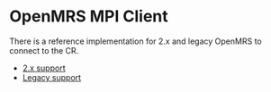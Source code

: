 # OpenMRS MPI Client

There is a reference implementation for 2.x and legacy OpenMRS to connect to the CR.

* [2.x support](https://github.com/santedb/openmrs-module-mpi-client/tree/2x_support)
* [Legacy support](https://github.com/santedb/openmrs-module-mpi-client/tree/fhirimpl)
